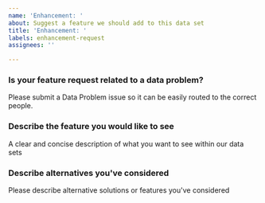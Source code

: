 ```yaml
---
name: 'Enhancement: '
about: Suggest a feature we should add to this data set
title: 'Enhancement: '
labels: enhancement-request
assignees: ''

---
```


### Is your feature request related to a data problem?
Please submit a Data Problem issue so it can be easily routed to the correct people.

### Describe the feature you would like to see
A clear and concise description of what you want to see within our data sets

### Describe alternatives you've considered
Please describe alternative solutions or features you've considered
